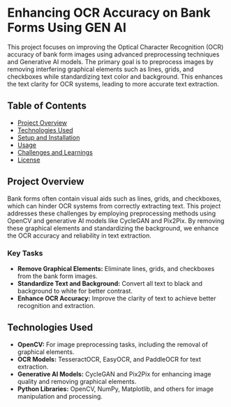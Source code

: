 # Enhancing OCR Accuracy on Bank Forms Using GEN AI

This project focuses on improving the Optical Character Recognition (OCR) accuracy of bank form images using advanced preprocessing techniques and Generative AI models. The primary goal is to preprocess images by removing interfering graphical elements such as lines, grids, and checkboxes while standardizing text color and background. This enhances the text clarity for OCR systems, leading to more accurate text extraction.

## Table of Contents
- [Project Overview](#project-overview)
- [Technologies Used](#technologies-used)
- [Setup and Installation](#setup-and-installation)
- [Usage](#usage)
- [Challenges and Learnings](#challenges-and-learnings)
- [License](#license)

## Project Overview
Bank forms often contain visual aids such as lines, grids, and checkboxes, which can hinder OCR systems from correctly extracting text. This project addresses these challenges by employing preprocessing methods using OpenCV and generative AI models like CycleGAN and Pix2Pix. By removing these graphical elements and standardizing the background, we enhance the OCR accuracy and reliability in text extraction.

### Key Tasks
- **Remove Graphical Elements:** Eliminate lines, grids, and checkboxes from the bank form images.
- **Standardize Text and Background:** Convert all text to black and background to white for better contrast.
- **Enhance OCR Accuracy:** Improve the clarity of text to achieve better recognition and extraction.

## Technologies Used
- **OpenCV:** For image preprocessing tasks, including the removal of graphical elements.
- **OCR Models:** TesseractOCR, EasyOCR, and PaddleOCR for text extraction.
- **Generative AI Models:** CycleGAN and Pix2Pix for enhancing image quality and removing graphical elements.
- **Python Libraries:** OpenCV, NumPy, Matplotlib, and others for image manipulation and processing.
